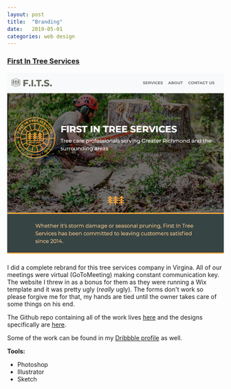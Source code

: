 ```yaml
---
layout: post
title:  "Branding"
date:   2019-05-01
categories: web design
---
```


### [First In Tree Services](http://firstintreeservices.com/)

![First In Tree Services](/images/first-in.png)

I did a complete rebrand for this tree services company in Virgina. All of our meetings were virtual (GoToMeeting) making constant communication key. The website I threw in as a bonus for them as they were running a Wix template and it was pretty ugly (_really_ ugly). The forms don't work so please forgive me for that, my hands are tied until the owner takes care of some things on his end.

The Github repo containing all of the work lives [here](https://github.com/beepye/F.I.T.S.) and the designs specifically are [here](https://github.com/beepye/F.I.T.S./tree/master/DESIGN%20FILES).

Some of the work can be found in my [Dribbble profile](https://dribbble.com/beepye) as well.

__Tools:__
- Photoshop
- Illustrator
- Sketch